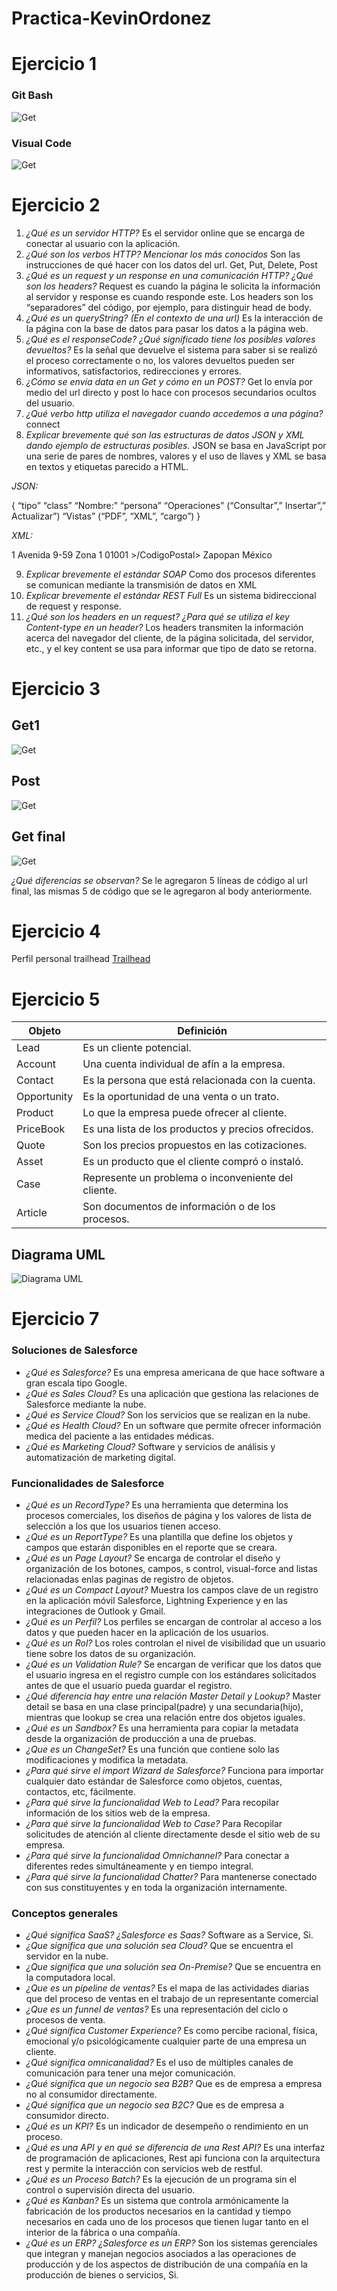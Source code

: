 # Practica-KevinOrdonez

# Ejercicio 1
### Git Bash
![Get](https://github.com/Kevinordonez09/Practica-KevinOrdonez/blob/main/Git_Bash.jpg)
### Visual Code
![Get](https://github.com/Kevinordonez09/Practica-KevinOrdonez/blob/main/VisualStudioCode.jpg)
# Ejercicio 2
1.	*¿Qué es un servidor HTTP?*
Es el servidor online que se encarga de conectar al usuario con la aplicación.
2.	*¿Qué son los verbos HTTP? Mencionar los más conocidos*
Son las instrucciones de qué hacer con los datos del url.
Get, Put, Delete, Post
3.	*¿Qué es un request y un response en una comunicación HTTP? ¿Qué son los headers?*
Request es cuando la página le solicita la información al servidor y response es cuando responde este.
Los headers son los “separadores” del código, por ejemplo, para distinguir head de body.
4.	*¿Qué es un queryString? (En el contexto de una url)*
Es la interacción de la página con la base de datos para pasar los datos a la página web.
5.	*¿Qué es el responseCode? ¿Qué significado tiene los posibles valores devueltos?*
Es la señal que devuelve el sistema para saber si se realizó el proceso correctamente o no, los valores devueltos pueden ser informativos, satisfactorios, redirecciones y errores.
6.	*¿Cómo se envía data en un Get y cómo en un POST?*
Get lo envía por medio del url directo y post lo hace con procesos secundarios ocultos del usuario.
7.	*¿Qué verbo http utiliza el navegador cuando accedemos a una página?*
connect
8.	*Explicar brevemente qué son las estructuras de datos JSON y XML dando ejemplo de estructuras posibles.*
JSON se basa en JavaScript por una serie de pares de nombres, valores y el uso de llaves y XML se basa en textos y etiquetas parecido a HTML.

*JSON:*

{
“tipo” “class”
“Nombre:” “persona”
“Operaciones” (“Consultar”,” Insertar”,” Actualizar”)
“Vistas” (“PDF”, “XML”, “cargo”)
}

*XML:*

<Receptor>
	<DireccionReceptor>
		<Direccion>1 Avenida 9-59 Zona 1 </Direccion >
		<CodigoPostal> 01001 >/CodigoPostal>
		<Municipio> Zapopan </Municipio>
		<País> México </País>
	<DireccionReceptor>
<Receptor>


9.	*Explicar brevemente el estándar SOAP*
Como dos procesos diferentes se comunican mediante la transmisión de datos en XML
10.	*Explicar brevemente el estándar REST Full*
Es un sistema bidireccional de request y response.
11.	*¿Qué son los headers en un request? ¿Para qué se utiliza el key Content-type en un header?*
Los headers transmiten la información acerca del navegador del cliente, de la página solicitada, del servidor, etc., y el key content se usa para informar que tipo de dato se retorna.

# Ejercicio 3

## Get1
![Get](https://github.com/Kevinordonez09/Practica-KevinOrdonez/blob/main/Get1.jpg)

## Post
![Get](https://github.com/Kevinordonez09/Practica-KevinOrdonez/blob/main/Post.jpg)

## Get final
![Get](https://github.com/Kevinordonez09/Practica-KevinOrdonez/blob/main/Get2.jpg)

*¿Qué diferencias se observan?*
Se le agregaron 5 líneas de código al url final, las mismas 5 de código que se le agregaron al body anteriormente.


# Ejercicio 4
Perfil personal trailhead [Trailhead](https://github.com/Kevinordonez09/Practica-KevinOrdonez/blob/main/Perfil%20peronal%20Trailhead.jpg)

# Ejercicio 5
|Objeto		| Definición 					| 
|---------------|-----------------------------------------------|
|Lead           |Es un cliente potencial.			  |
|Account	|Una cuenta individual de afín a la empresa.	  |
|Contact	|Es la persona que está relacionada con la cuenta.|
|Opportunity	|Es la oportunidad de una venta o un trato.	  |
|Product	|Lo que la empresa puede ofrecer al cliente.	  |
|PriceBook	|Es una lista de los productos y precios ofrecidos.|
|Quote		|Son los precios propuestos en las cotizaciones.   |
|Asset		|Es un producto que el cliente compró o instaló.   |
|Case		|Represente un problema o inconveniente del cliente.|
|Article	|Son documentos de información o de los procesos.   |

## Diagrama UML
![Diagrama UML](https://github.com/Kevinordonez09/Practica-KevinOrdonez/blob/main/DiagramaUML.jpg)

# Ejercicio 7

### Soluciones de Salesforce
- *¿Qué es Salesforce?* Es una empresa americana de que hace software a gran escala tipo Google.
- *¿Qué es Sales Cloud?* Es una aplicación que gestiona las relaciones de Salesforce mediante la nube.
- *¿Qué es Service Cloud?* Son los servicios que se realizan en la nube.
- *¿Qué es Health Cloud?* En un software que permite ofrecer información medica del paciente a las entidades médicas.
- *¿Qué es Marketing Cloud?* Software y servicios de análisis y automatización de marketing digital. 

### Funcionalidades de Salesforce
- *¿Qué es un RecordType?*  Es una herramienta que determina los procesos comerciales, los diseños de página y los valores de lista de selección a los que los usuarios tienen acceso.
- *¿Qué es un ReportType?* Es una plantilla que define los objetos y campos que estarán disponibles en el reporte que se creara.
- *¿Qué es un Page Layout?*  Se encarga de controlar el diseño y organización de los botones, campos, s control, visual-force and listas relacionadas enlas paginas de registro de objetos.
- *¿Qué es un Compact Layout?* Muestra los campos clave de un registro en la aplicación móvil Salesforce, Lightning Experience y en las integraciones de Outlook y Gmail.
- *¿Qué es un Perfil?* Los perfiles se encargan de controlar al acceso a los datos y que pueden hacer en la aplicación de los usuarios.
- *¿Qué es un Rol?* Los roles controlan el nivel de visibilidad que un usuario tiene sobre los datos de su organización.
- *¿Qué es un Validation Rule?* Se encargan de verificar que los datos que el usuario ingresa en el registro cumple con los estándares solicitados antes de que el usuario pueda guardar el registro.
- *¿Qué diferencia hay entre una relación Master Detail y Lookup?* Master detail se basa en una clase principal(padre) y una secundaria(hijo), mientras que lookup se crea una relación entre dos objetos iguales.
- *¿Qué es un Sandbox?* Es una herramienta para copiar la metadata desde la organización de producción a una de pruebas.
- *¿Que es un ChangeSet?* Es una función que contiene solo las modificaciones y modifica la metadata.
- *¿Para qué sirve el import Wizard de Salesforce?* Funciona para importar cualquier dato estándar de Salesforce como objetos, cuentas, contactos, etc, fácilmente.
- *¿Para qué sirve la funcionalidad Web to Lead?* Para recopilar información de los sitios web de la empresa.
- *¿Para qué sirve la funcionalidad Web to Case?* Para Recopilar solicitudes de atención al cliente directamente desde el sitio web de su empresa.
- *¿Para qué sirve la funcionalidad Omnichannel?* Para conectar a diferentes redes simultáneamente y en tiempo integral.
- *¿Para qué sirve la funcionalidad Chatter?* Para mantenerse conectado con sus constituyentes y en toda la organización internamente.

### Conceptos generales
- *¿Qué significa SaaS? ¿Salesforce es Saas?* Software as a Service, Si.
- *¿Que significa que una solución sea Cloud?* Que se encuentra el servidor en la nube.
- *¿Que significa que una solución sea On-Premise?* Que se encuentra en la computadora local.
- *¿Que es un pipeline de ventas?* Es el mapa de las actividades diarias que del proceso de ventas en el trabajo de un representante comercial
- *¿Que es un funnel de ventas?* Es una representación del ciclo o procesos de venta.
- *¿Qué significa Customer Experience?* Es como percibe racional, física, emocional y/o psicológicamente cualquier parte de una empresa un cliente.
- *¿Qué significa omnicanalidad?* Es el uso de múltiples canales de comunicación para tener una mejor comunicación.
- *¿Qué significa que un negocio sea B2B?* Que es de empresa a empresa no al consumidor directamente.
- *¿Qué significa que un negocio sea B2C?* Que es de empresa a consumidor directo.
- *¿Qué es un KPI?* Es un indicador de desempeño o rendimiento en un proceso.
- *¿Qué es una API y en qué se diferencia de una Rest API?* Es una interfaz de programación de aplicaciones, Rest api funciona con la arquitectura rest y permite la interacción con servicios web de restful.
- *¿Qué es un Proceso Batch?* Es la ejecución de un programa sin el control o supervisión directa del usuario.
- *¿Qué es Kanban?* Es un sistema que controla armónicamente la fabricación de los productos necesarios en la cantidad y tiempo necesarios en cada uno de los procesos que tienen lugar tanto en el interior de la fábrica o una compañía.
- *¿Qué es un ERP? ¿Salesforce es un ERP?* Son los sistemas gerenciales que integran y manejan negocios asociados a las operaciones de producción y de los aspectos de distribución de una compañía en la producción de bienes o servicios, Si.

